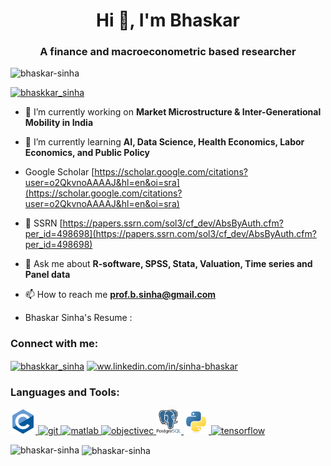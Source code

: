 <h1 
  align="center">Hi 👋, I'm Bhaskar</h1>
<h3 align="center">A finance and macroeconometric based researcher</h3>

<p align="left"> <img src="https://komarev.com/ghpvc/?username=bhaskar-sinha&label=Profile%20views&color=0e75b6&style=flat" alt="bhaskar-sinha" /> </p>

<p align="left"> <a href="https://twitter.com/bhaskkar_sinha" target="blank"><img src="https://img.shields.io/twitter/follow/bhaskkar_sinha?logo=twitter&style=for-the-badge" alt="bhaskkar_sinha" /></a> </p>

- 🔭 I’m currently working on **Market Microstructure & Inter-Generational Mobility in India**

- 🌱 I’m currently learning **AI, Data Science, Health Economics, Labor Economics, and Public Policy**

- Google Scholar [https://scholar.google.com/citations?user=o2QkvnoAAAAJ&hl=en&oi=sra](https://scholar.google.com/citations?user=o2QkvnoAAAAJ&hl=en&oi=sra)

- 📝 SSRN [https://papers.ssrn.com/sol3/cf_dev/AbsByAuth.cfm?per_id=498698](https://papers.ssrn.com/sol3/cf_dev/AbsByAuth.cfm?per_id=498698)

- 💬 Ask me about **R-software, SPSS, Stata, Valuation, Time series and Panel data**

- 📫 How to reach me **prof.b.sinha@gmail.com**
-  Bhaskar Sinha's Resume : 


<h3 align="left">Connect with me:</h3>
<p align="left">
<a href="https://twitter.com/bhaskkar_sinha" target="blank"><img align="center" src="https://raw.githubusercontent.com/rahuldkjain/github-profile-readme-generator/master/src/images/icons/Social/twitter.svg" alt="bhaskkar_sinha" height="30" width="40" /></a>
<a href="www.linkedin.com/in/bhaskkarsinha" target="blank"><img align="center" src="https://raw.githubusercontent.com/rahuldkjain/github-profile-readme-generator/master/src/images/icons/Social/linked-in-alt.svg" alt="ww.linkedin.com/in/sinha-bhaskar" height="30" width="40" /></a>
</p>

<h3 align="left">Languages and Tools:</h3>
<p align="left"> <a href="https://www.cprogramming.com/" target="_blank" rel="noreferrer"> <img src="https://raw.githubusercontent.com/devicons/devicon/master/icons/c/c-original.svg" alt="c" width="40" height="40"/> </a> <a href="https://git-scm.com/" target="_blank" rel="noreferrer"> <img src="https://www.vectorlogo.zone/logos/git-scm/git-scm-icon.svg" alt="git" width="40" height="40"/> </a> <a href="https://www.mathworks.com/" target="_blank" rel="noreferrer"> <img src="https://upload.wikimedia.org/wikipedia/commons/2/21/Matlab_Logo.png" alt="matlab" width="40" height="40"/> </a> <a href="https://developer.apple.com/library/archive/documentation/Cocoa/Conceptual/ProgrammingWithObjectiveC/Introduction/Introduction.html" target="_blank" rel="noreferrer"> <img src="https://www.vectorlogo.zone/logos/apple_objectivec/apple_objectivec-icon.svg" alt="objectivec" width="40" height="40"/> </a> <a href="https://www.postgresql.org" target="_blank" rel="noreferrer"> <img src="https://raw.githubusercontent.com/devicons/devicon/master/icons/postgresql/postgresql-original-wordmark.svg" alt="postgresql" width="40" height="40"/> </a> <a href="https://www.python.org" target="_blank" rel="noreferrer"> <img src="https://raw.githubusercontent.com/devicons/devicon/master/icons/python/python-original.svg" alt="python" width="40" height="40"/> </a> <a href="https://www.tensorflow.org" target="_blank" rel="noreferrer"> <img src="https://www.vectorlogo.zone/logos/tensorflow/tensorflow-icon.svg" alt="tensorflow" width="40" height="40"/> </a> </p>

<p><img align="left" src="https://github-readme-stats.vercel.app/api/top-langs?username=bhaskar-sinha&show_icons=true&locale=en&layout=compact" alt="bhaskar-sinha" /></p>

<p>&nbsp;<img align="center" src="https://github-readme-stats.vercel.app/api?username=bhaskar-sinha&show_icons=true&locale=en" alt="bhaskar-sinha" /></p
